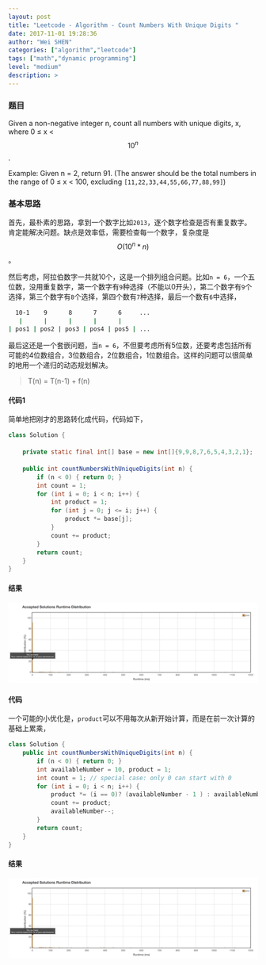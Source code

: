 ```yaml
---
layout: post
title: "Leetcode - Algorithm - Count Numbers With Unique Digits "
date: 2017-11-01 19:28:36
author: "Wei SHEN"
categories: ["algorithm","leetcode"]
tags: ["math","dynamic programming"]
level: "medium"
description: >
---
```


### 题目
Given a non-negative integer n, count all numbers with unique digits, x, where 0 ≤ x < $$10^n$$.

Example:
Given n = 2, return 91. (The answer should be the total numbers in the range of 0 ≤ x < 100, excluding `[11,22,33,44,55,66,77,88,99]`)


### 基本思路
首先，最朴素的思路，拿到一个数字比如`2013`，逐个数字检查是否有重复数字。肯定能解决问题。缺点是效率低，需要检查每一个数字，复杂度是 $$O(10^n * n)$$。

然后考虑，阿拉伯数字一共就10个，这是一个排列组合问题。比如`n = 6`，一个五位数，没用重复数字，第一个数字有`9`种选择（不能以0开头），第二个数字有`9`个选择，第三个数字有`8`个选择，第四个数有`7`种选择，最后一个数有`6`中选择，
```bash
  10-1    9      8      7      6     ...
   |      |      |      |      |
| pos1 | pos2 | pos3 | pos4 | pos5 | ...
```

最后这还是一个套嵌问题，当`n = 6`，不但要考虑所有5位数，还要考虑包括所有可能的4位数组合，3位数组合，2位数组合，1位数组合。这样的问题可以很简单的地用一个递归的动态规划解决。
> T(n) = T(n-1) + f(n)

#### 代码1
简单地把刚才的思路转化成代码，代码如下，
```java
class Solution {

    private static final int[] base = new int[]{9,9,8,7,6,5,4,3,2,1};

    public int countNumbersWithUniqueDigits(int n) {
        if (n < 0) { return 0; }
        int count = 1;
        for (int i = 0; i < n; i++) {
            int product = 1;
            for (int j = 0; j <= i; j++) {
                product *= base[j];
            }
            count += product;
        }
        return count;
    }
}
```

#### 结果
![count-numbers-with-unique-digits-1](/images/leetcode/count-numbers-with-unique-digits-1.png)


#### 代码
一个可能的小优化是，`product`可以不用每次从新开始计算，而是在前一次计算的基础上累乘，
```java
class Solution {
    public int countNumbersWithUniqueDigits(int n) {
        if (n < 0) { return 0; }
        int availableNumber = 10, product = 1;
        int count = 1; // special case: only 0 can start with 0
        for (int i = 0; i < n; i++) {
            product *= (i == 0)? (availableNumber - 1 ) : availableNumber; // avoid numbers start with 0
            count += product;
            availableNumber--;
        }
        return count;
    }
}
```

#### 结果
![count-numbers-with-unique-digits-1](/images/leetcode/count-numbers-with-unique-digits-1.png)
